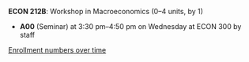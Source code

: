 **ECON 212B**: Workshop in Macroeconomics (0–4 units, by 1)

- **A00** (Seminar) at 3:30 pm–4:50 pm on Wednesday at ECON 300 by staff

[Enrollment numbers over time](./ECON212B.tsv)
